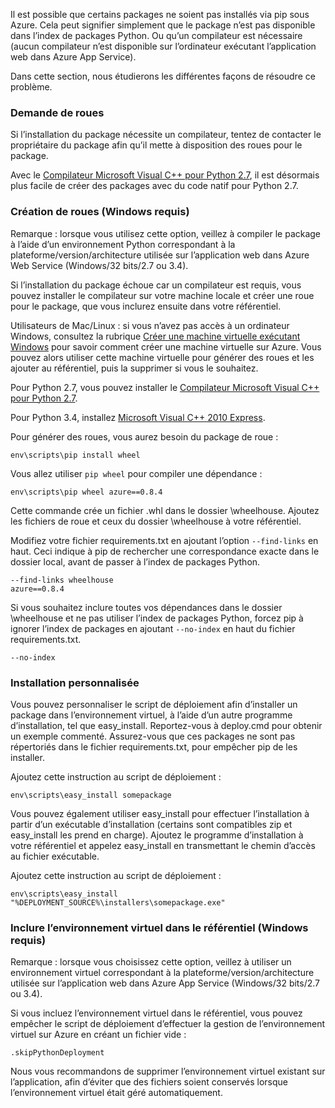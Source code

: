 Il est possible que certains packages ne soient pas installés via pip sous Azure. Cela peut signifier simplement que le package n’est pas disponible dans l’index de packages Python. Ou qu’un compilateur est nécessaire (aucun compilateur n’est disponible sur l’ordinateur exécutant l’application web dans Azure App Service).

Dans cette section, nous étudierons les différentes façons de résoudre ce problème.

### Demande de roues
Si l’installation du package nécessite un compilateur, tentez de contacter le propriétaire du package afin qu’il mette à disposition des roues pour le package.

Avec le [Compilateur Microsoft Visual C++ pour Python 2.7][Compilateur Microsoft Visual C++ pour Python 2.7], il est désormais plus facile de créer des packages avec du code natif pour Python 2.7.

### Création de roues (Windows requis)
Remarque : lorsque vous utilisez cette option, veillez à compiler le package à l’aide d’un environnement Python correspondant à la plateforme/version/architecture utilisée sur l’application web dans Azure Web Service (Windows/32 bits/2.7 ou 3.4).

Si l’installation du package échoue car un compilateur est requis, vous pouvez installer le compilateur sur votre machine locale et créer une roue pour le package, que vous inclurez ensuite dans votre référentiel.

Utilisateurs de Mac/Linux : si vous n’avez pas accès à un ordinateur Windows, consultez la rubrique [Créer une machine virtuelle exécutant Windows][Créer une machine virtuelle exécutant Windows] pour savoir comment créer une machine virtuelle sur Azure. Vous pouvez alors utiliser cette machine virtuelle pour générer des roues et les ajouter au référentiel, puis la supprimer si vous le souhaitez.

Pour Python 2.7, vous pouvez installer le [Compilateur Microsoft Visual C++ pour Python 2.7][Compilateur Microsoft Visual C++ pour Python 2.7].

Pour Python 3.4, installez [Microsoft Visual C++ 2010 Express][Microsoft Visual C++ 2010 Express].

Pour générer des roues, vous aurez besoin du package de roue :

    env\scripts\pip install wheel

Vous allez utiliser `pip wheel` pour compiler une dépendance :

    env\scripts\pip wheel azure==0.8.4

Cette commande crée un fichier .whl dans le dossier \\wheelhouse. Ajoutez les fichiers de roue et ceux du dossier \\wheelhouse à votre référentiel.

Modifiez votre fichier requirements.txt en ajoutant l’option `--find-links` en haut. Ceci indique à pip de rechercher une correspondance exacte dans le dossier local, avant de passer à l’index de packages Python.

    --find-links wheelhouse
    azure==0.8.4

Si vous souhaitez inclure toutes vos dépendances dans le dossier \\wheelhouse et ne pas utiliser l’index de packages Python, forcez pip à ignorer l’index de packages en ajoutant `--no-index` en haut du fichier requirements.txt.

    --no-index

### Installation personnalisée
Vous pouvez personnaliser le script de déploiement afin d’installer un package dans l’environnement virtuel, à l’aide d’un autre programme d’installation, tel que easy\_install. Reportez-vous à deploy.cmd pour obtenir un exemple commenté. Assurez-vous que ces packages ne sont pas répertoriés dans le fichier requirements.txt, pour empêcher pip de les installer.

Ajoutez cette instruction au script de déploiement :

    env\scripts\easy_install somepackage

Vous pouvez également utiliser easy\_install pour effectuer l’installation à partir d’un exécutable d’installation (certains sont compatibles zip et easy\_install les prend en charge). Ajoutez le programme d’installation à votre référentiel et appelez easy\_install en transmettant le chemin d’accès au fichier exécutable.

Ajoutez cette instruction au script de déploiement :

    env\scripts\easy_install "%DEPLOYMENT_SOURCE%\installers\somepackage.exe"

### Inclure l’environnement virtuel dans le référentiel (Windows requis)
Remarque : lorsque vous choisissez cette option, veillez à utiliser un environnement virtuel correspondant à la plateforme/version/architecture utilisée sur l’application web dans Azure App Service (Windows/32 bits/2.7 ou 3.4).

Si vous incluez l’environnement virtuel dans le référentiel, vous pouvez empêcher le script de déploiement d’effectuer la gestion de l’environnement virtuel sur Azure en créant un fichier vide :

    .skipPythonDeployment

Nous vous recommandons de supprimer l’environnement virtuel existant sur l’application, afin d’éviter que des fichiers soient conservés lorsque l’environnement virtuel était géré automatiquement.

[Créer une machine virtuelle exécutant Windows]: http://azure.microsoft.com/documentation/articles/virtual-machines-windows-hero-tutorial/
[Compilateur Microsoft Visual C++ pour Python 2.7]: http://aka.ms/vcpython27
[Microsoft Visual C++ 2010 Express]: http://go.microsoft.com/?linkid=9709949

<!---HONumber=AcomDC_0323_2016-->
